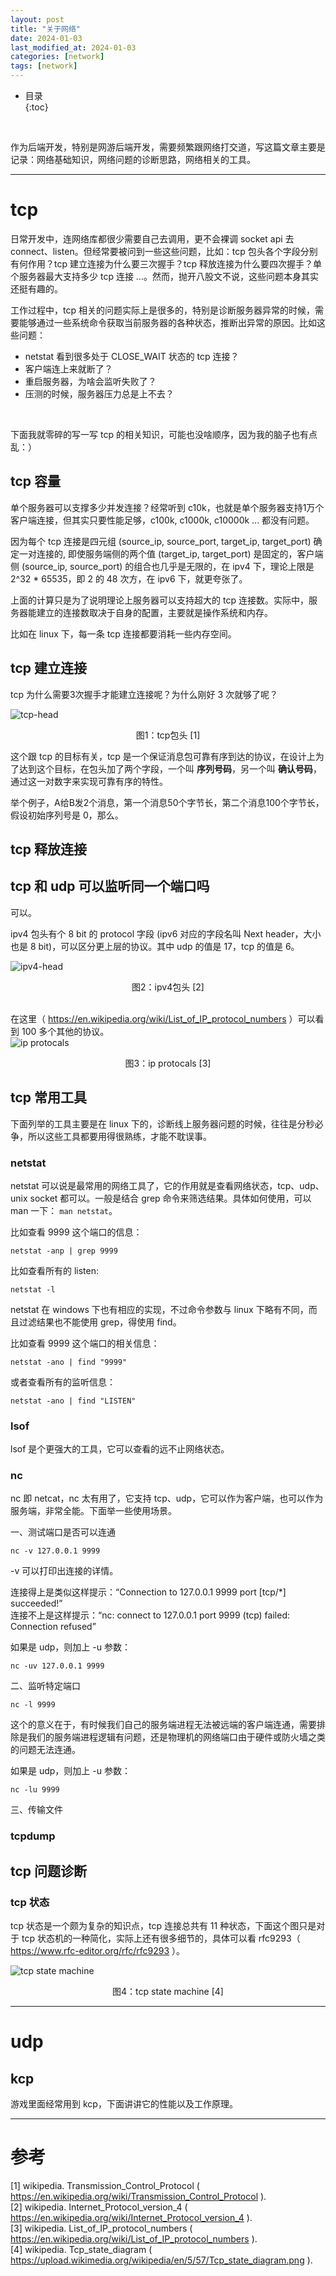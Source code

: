 ```yaml
---
layout: post
title: "关于网络"
date: 2024-01-03
last_modified_at: 2024-01-03
categories: [network]
tags: [network]
---
```


* 目录  
{:toc}
<br/>

作为后端开发，特别是网游后端开发，需要频繁跟网络打交道，写这篇文章主要是记录：网络基础知识，网络问题的诊断思路，网络相关的工具。  

---

# tcp
日常开发中，连网络库都很少需要自己去调用，更不会裸调 socket api 去 connect、listen。但经常要被问到一些这些问题，比如：tcp 包头各个字段分别有何作用？tcp 建立连接为什么要三次握手？tcp 释放连接为什么要四次握手？单个服务器最大支持多少 tcp 连接 ...。然而，抛开八股文不说，这些问题本身其实还挺有趣的。   

工作过程中，tcp 相关的问题实际上是很多的，特别是诊断服务器异常的时候，需要能够通过一些系统命令获取当前服务器的各种状态，推断出异常的原因。比如这些问题：   
* netstat 看到很多处于 CLOSE_WAIT 状态的 tcp 连接？
* 客户端连上来就断了？
* 重启服务器，为啥会监听失败了？
* 压测的时候，服务器压力总是上不去？

<br/>

下面我就零碎的写一写 tcp 的相关知识，可能也没啥顺序，因为我的脑子也有点乱：）  


## tcp 容量
单个服务器可以支撑多少并发连接？经常听到 c10k，也就是单个服务器支持1万个客户端连接，但其实只要性能足够，c100k, c1000k, c10000k ... 都没有问题。  

因为每个 tcp 连接是四元组 (source_ip, source_port, target_ip, target_port) 确定一对连接的, 即使服务端侧的两个值 (target_ip, target_port) 是固定的，客户端侧 (source_ip, source_port) 的组合也几乎是无限的，在 ipv4 下，理论上限是 2^32 * 65535，即 2 的 48 次方，在 ipv6 下，就更夸张了。    

上面的计算只是为了说明理论上服务器可以支持超大的 tcp 连接数。实际中，服务器能建立的连接数取决于自身的配置，主要就是操作系统和内存。  

比如在 linux 下，每一条 tcp 连接都要消耗一些内存空间。     


## tcp 建立连接
tcp 为什么需要3次握手才能建立连接呢？为什么刚好 3 次就够了呢？  

![tcp-head](https://blog.antsmallant.top/media/blog/2024-01-03-network/tcp-head.png)
<center>图1：tcp包头 [1]</center>

这个跟 tcp 的目标有关，tcp 是一个保证消息包可靠有序到达的协议，在设计上为了达到这个目标，在包头加了两个字段，一个叫 **序列号码**，另一个叫 **确认号码**，通过这一对数字来实现可靠有序的特性。  

举个例子，A给B发2个消息，第一个消息50个字节长，第二个消息100个字节长，假设初始序列号是 0，那么。  




## tcp 释放连接


## tcp 和 udp 可以监听同一个端口吗
可以。  

ipv4 包头有个 8 bit 的 protocol 字段 (ipv6 对应的字段名叫 Next header，大小也是 8 bit)，可以区分更上层的协议。其中 udp 的值是 17，tcp 的值是 6。

![ipv4-head](https://blog.antsmallant.top/media/blog/2024-01-03-network/ipv4-head.png)
<center>图2：ipv4包头 [2]</center>  

<br/>

在这里（ https://en.wikipedia.org/wiki/List_of_IP_protocol_numbers ）可以看到 100 多个其他的协议。  
![ip protocals](https://blog.antsmallant.top/media/blog/2024-01-03-network/ip-protocols.png)
<center>图3：ip protocals [3]</center>  


## tcp 常用工具
下面列举的工具主要是在 linux 下的，诊断线上服务器问题的时候，往往是分秒必争，所以这些工具都要用得很熟练，才能不耽误事。   

### netstat
netstat 可以说是最常用的网络工具了，它的作用就是查看网络状态，tcp、udp、unix socket 都可以。一般是结合 grep 命令来筛选结果。具体如何使用，可以 man 一下： `man netstat`。 

比如查看 9999 这个端口的信息：  

```
netstat -anp | grep 9999
```

比如查看所有的 listen:   

```
netstat -l
```

netstat 在 windows 下也有相应的实现，不过命令参数与 linux 下略有不同，而且过滤结果也不能使用 grep，得使用 find。  

比如查看 9999 这个端口的相关信息：  

```
netstat -ano | find "9999"
```

或者查看所有的监听信息：   

```
netstat -ano | find "LISTEN"
```


### lsof
lsof 是个更强大的工具，它可以查看的远不止网络状态。  


### nc
nc 即 netcat，nc 太有用了，它支持 tcp、udp，它可以作为客户端，也可以作为服务端，非常全能。下面举一些使用场景。  

一、测试端口是否可以连通   

```
nc -v 127.0.0.1 9999
```

-v 可以打印出连接的详情。  

连接得上是类似这样提示：“Connection to 127.0.0.1 9999 port [tcp/*] succeeded!”   
连接不上是这样提示：“nc: connect to 127.0.0.1 port 9999 (tcp) failed: Connection refused”    

如果是 udp，则加上 -u 参数：   

```
nc -uv 127.0.0.1 9999
```

二、监听特定端口   

```
nc -l 9999
```

这个的意义在于，有时候我们自己的服务端进程无法被远端的客户端连通，需要排除是我们的服务端进程逻辑有问题，还是物理机的网络端口由于硬件或防火墙之类的问题无法连通。  

如果是 udp，则加上 -u 参数：  

```
nc -lu 9999
```

三、传输文件    





### tcpdump



## tcp 问题诊断

### tcp 状态
tcp 状态是一个颇为复杂的知识点，tcp 连接总共有 11 种状态，下面这个图只是对于 tcp 状态机的一种简化，实际上还有很多细节的，具体可以看 rfc9293（ https://www.rfc-editor.org/rfc/rfc9293 ）。   

![tcp state machine](https://blog.antsmallant.top/media/blog/2024-01-03-network/Tcp_state_diagram.png)
<center>图4：tcp state machine [4]</center>   


---

# udp

## kcp
游戏里面经常用到 kcp，下面讲讲它的性能以及工作原理。  



---

# 参考
[1] wikipedia. Transmission_Control_Protocol ( https://en.wikipedia.org/wiki/Transmission_Control_Protocol ).    
[2] wikipedia. Internet_Protocol_version_4 ( https://en.wikipedia.org/wiki/Internet_Protocol_version_4 ).    
[3] wikipedia. List_of_IP_protocol_numbers ( https://en.wikipedia.org/wiki/List_of_IP_protocol_numbers ).   
[4] wikipedia. Tcp_state_diagram ( https://upload.wikimedia.org/wikipedia/en/5/57/Tcp_state_diagram.png ).   